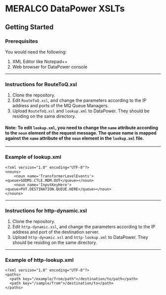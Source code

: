 # MERALCO DataPower XSLTs
## Getting Started
### Prerequisites
You would need the following:
1. XML Editor like Notepad++
2. Web browser for DataPower console

___

### Instructions for RouteToQ.xsl
1. Clone the repository.
2. Edit `RouteToQ.xsl`, and change the parameters according to the IP address and ports of the MQ Queue Managers.
3. Upload `RouteToQ.xsl` and `lookup.xml` to DataPower. They should be residing on the same directory.

#### Note: To edit `lookup.xml`, you need to change the `name` attribute according to the `noun` element of the request message. The queue name is mapped against the `name` attribute of the `noun` element in the `lookup.xml` file.

---

### Example of lookup.xml

```
<?xml version="1.0" encoding="UTF-8"?>
<nouns>
	<noun name='TransformerLevelEvents'><queue>SODMS.CTLE.MDM.OUT</queue></noun>
	<noun name='InputKeyHere'><queue>PUT.DESTINATION.QUEUE.HERE</queue></noun>
</nouns>
```

---
### Instructions for http-dynamic.xsl
1. Clone the repository.
2. Edit `http-dynamic.xsl`, and change the parameters according to the IP address and port of the destination server.
3. Upload `http-dynamic.xsl` and `http-lookup.xml` to DataPower. They should be residing on the same directory.

---
### Example of http-lookup.xml

```
<?xml version="1.0" encoding="UTF-8"?>
<paths>
  <path key="/example/from/path">/destination/to/path</path>
  <path key="/sample/from">/destination/to</path>
</paths>
```
